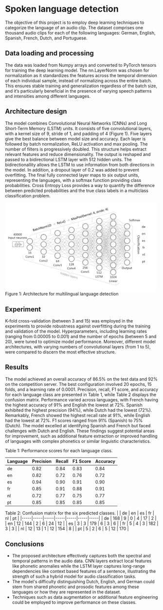 # Spoken language detection
The objective of this project is to employ deep learning techniques to categorize the language of an audio clip. The dataset comprises one thousand audio clips for each of the following languages: German, English, Spanish, French, Dutch, and Portuguese.

## Data loading and processing
The data was loaded from Numpy arrays and converted to PyTorch tensors for training the deep learning model. The nn.LayerNorm was chosen for normalization as it standardizes the features across the temporal dimension of each individual sample, instead of normalizing across the entire batch. This ensures stable training and generalization regardless of the batch size, and it’s particularly beneficial in the presence of varying speech patterns and intensities among different languages.

## Architecture design
The model combines Convolutional Neural Networks (CNNs) and Long Short-Term Memory (LSTM) units. It consists of five convolutional layers, with a kernel size of 9, stride of 1, and padding of 4 (Figure 1). Five layers give the best balance between model size and accuracy. Each layer is followed by batch normalization, ReLU activation and max pooling. The number of filters is progressively doubled. This structure helps extract relevant features and reduce dimensionality. The output is reshaped and passed to a bidirectional LSTM layer with 512 hidden units. The bidirectionallity allows the LSTM to use information from both directions in the model. In addition, a dropout layer of 0.2 was added to prevent overfitting. The final fully connected layer maps to six output units, representing the languages, with a softmax function providing class probabilities. Cross Entropy Loss provides a way to quantify the difference between predicted probabilities and the true class labels in a multiclass classification problem.

<img src="https://github.com/PauAraujo/spoken_language_detection/blob/main/other/NN_architecture.jpg?raw=true" width="500">
Figure 1: Architecture for multilingual language detection

## Experiment 
K-fold cross-validation (between 3 and 15) was employed in the experiments to provide robustness against overfitting during the training and validation of the model. Hyperparameters, including learning rates (ranging from 0.00005 to 0.001) and the number of epochs (between 5 and 20), were tuned to optimize model performance. Moreover, different model architectures, with varying numbers of convolutional layers (from 1 to 5), were compared to discern the most effective structure.

## Results
The model achieved an overall accuracy of 86.5% on the test data and 92% on the competition server. The best configuration involved 20 epochs, 15 folds, and a learning rate of 0.0001. Precision, recall, F1 score, and accuracy for each language class are presented in Table 1, while Table 2 displays the confusion matrix. Performance varied across languages, with French having the highest accuracy of 91% and English the lowest at 72%. Spanish exhibited the highest precision (94%), while Dutch had the lowest (72%). Remarkably, French showed the highest recall rate at 91%, while English had the lowest at 72%. F1 scores ranged from 91% (Spanish) to 75% (Dutch). The model excelled at identifying Spanish and French but faced challenges with Dutch and English. These findings suggest potential areas for improvement, such as additional feature extraction or improved handling of languages with complex phonetics or similar linguistic characteristics.

Table 1: Performance scores for each language class.

| Language | Precision | Recall | F1 Score | Accuracy |
|----------|-----------|--------|----------|----------|
| de       | 0.82      | 0.84   | 0.83     | 0.84     |
| en       | 0.82      | 0.72   | 0.76     | 0.72     |
| es       | 0.94      | 0.90   | 0.91     | 0.90     |
| fr       | 0.85      | 0.91   | 0.88     | 0.91     |
| nl       | 0.72      | 0.77   | 0.75     | 0.77     |
| pt       | 0.85      | 0.85   | 0.85     | 0.85     |


Table 2: Confusion matrix for the six predicted classes.
|     | de  | en  | es  | fr  | nl  | pt  |
|-----|-----|-----|-----|-----|-----|-----|
| de  | 168 | 9   | 0   | 4   | 17  | 2   |
| en  | 12  | 144 | 2   | 6   | 24  | 12  |
| es  | 3   | 3   | 179 | 6   | 3   | 6   |
| fr  | 5   | 4   | 3   | 182 | 3   | 3   |
| nl  | 12  | 13  | 1   | 12  | 154 | 8   |
| pt  | 5   | 2   | 6   | 5   | 12  | 170 |

## Conclusions
- The proposed architecture effectively captures both the spectral and temporal patterns in the audio data. CNN layers extract local features like phonetic anomalies while the LSTM layer captures long-range dependencies like context based features of a sentence, illustrating the strength of such a hybrid model for audio classification tasks.
- The model's difficulty distinguishing Dutch, English, and German could stem from shared phonetic and prosodic features among these languages or how they are represented in the dataset.
- Techniques such as data augmentation or additional feature engineering could be employed to improve performance on these classes. 




